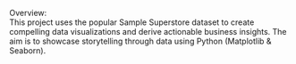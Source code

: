 Overview:
<br>
This project uses the popular Sample Superstore dataset to create compelling data visualizations and derive actionable business insights. The aim is to showcase storytelling through data using Python (Matplotlib & Seaborn).
